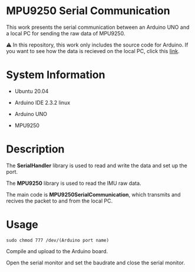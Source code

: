 # MPU9250 Serial Communication

This work presents the serial communication between an Arduino UNO and a local PC for sending the raw data of MPU9250.

:warning: In this repository, this work only includes the source code for Arduino. If you want to see how the data is recieved on the local PC, click this [link](https://github.com/SeonilChoi/Quaternion-based-9-DOF-IMU-Kalman-Filter-in-ROS2-foxy.git).

# System Information

- Ubuntu 20.04
- Arduino IDE 2.3.2 linux

- Arduino UNO
- MPU9250

# Description

The **SerialHandler** library is used to read and write the data and set up the port.

The **MPU9250** library is used to read the IMU raw data.

The main code is **MPU9250SerialCommunication**, which transmits and recives the packet to and from the local PC.

# Usage

```
sudo chmod 777 /dev/(Arduino port name)

```

Compile and upload to the Arduino board.

Open the serial monitor and set the baudrate and close the serial monitor.
